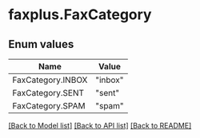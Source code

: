 # faxplus.FaxCategory


## Enum values
Name | Value
---- | -----
FaxCategory.INBOX | &quot;inbox&quot;
FaxCategory.SENT | &quot;sent&quot;
FaxCategory.SPAM | &quot;spam&quot;

[[Back to Model list]](../README.md#documentation-for-models) [[Back to API list]](../README.md#documentation-for-api-endpoints) [[Back to README]](../README.md)

